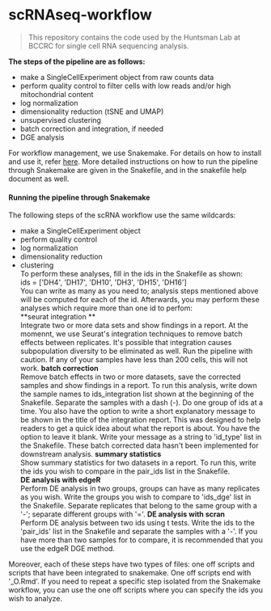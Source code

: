 # scRNAseq-workflow

> This repository contains the code used by the Huntsman Lab at BCCRC for single cell RNA sequencing analysis.

**The steps of the pipeline are as follows:**  
- make a SingleCellExperiment object from raw counts data  
- perform quality control to filter cells with low reads and/or high mitochondrial content  
- log normalization  
- dimensionality reduction (tSNE and UMAP) 
- unsupervised clustering  
- batch correction and integration, if needed  
- DGE analysis  

For workflow management, we use Snakemake. For details on how to install and use it, refer <a href="https://snakemake.readthedocs.io/en/stable/" target="_blank">here</a>. More detailed instructions on how to run the pipeline through Snakemake are given in the Snakefile, and in the snakefile help document as well. 

#### Running the pipeline through Snakemake 
The following steps of the scRNA workflow use the same wildcards:  
- make a SingleCellExperiment object  
- perform quality control  
- log normalization  
- dimensionality reduction  
- clustering  
To perform these analyses, fill in the ids in the Snakefile as shown:  
ids = ['DH4', 'DH17', 'DH10', 'DH3', 'DH15', 'DH16']  
You can write as many as you need to; analysis steps mentioned above will be computed for each of the id. Afterwards, you may perform these analyses which require more than one id to perfom:  
**seurat integration **  
Integrate two or more data sets and show findings in a report. At the momennt, we use Seurat's integration techniques to remove batch effects between replicates. It's possible that integration causes subpopulation diversity to be eliminated as well. Run the pipeline with caution. If any of your samples have less than 200 cells, this will not work. 
**batch correction**  
Remove batch effects in two or more datasets, save the corrected samples and show findings in a report. To run this analysis, write down the sample names to ids_integration list shown at the beginning of the Snakefile. Separate the samples with a dash (-). Do one group of ids at a time. You also have the option to write a short explanatory message to be shown in the title of the integration report. This was designed to help readers to get a quick idea about what the report is about. You have the option to leave it blank. Write your message as a string to 'id_type' list in the Snakefile. These batch corrected data hasn't been implemented for downstream analysis. 
**summary statistics**  
Show summary statistics for two datasets in a report. To run this, write the ids you wish to compare in the pair_ids list in the Snakefile.  
**DE analysis with edgeR**  
Perform DE analysis in two groups, groups can have as many replicates as you wish. Write the groups you wish to compare to 'ids_dge' list in the Snakefile. Separate replicates that belong to the same group with a '-'; separate different groups with '='. 
**DE analysis with scran**  
Perform DE analysis between two ids using t tests. Write the ids to the 'pair_ids' list in the Snakefile and separate the samples with a '-'. If you have more than two samples for to compare, it is recommended that you use the edgeR DGE method. 

Moreover, each of these steps have two types of files: one off scripts and scripts that have been integrated to snakemake. One off scripts end with '_O.Rmd'. If you need to repeat a specific step isolated from the Snakemake workflow, you can use the one off scripts where you can specify the ids you wish to analyze.  

















